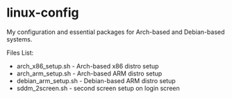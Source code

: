 # linux-config
My configuration and essential packages for Arch-based and Debian-based systems.


Files List:
- arch_x86_setup.sh - Arch-based x86 distro setup
- arch_arm_setup.sh - Arch-based ARM distro setup 
- debian_arm_setup.sh - Debian-based ARM distro setup
- sddm_2screen.sh - second screen setup on login screen

